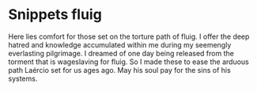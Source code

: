 # Snippets fluig
Here lies comfort for those set on the torture path of fluig.
I offer the deep hatred and knowledge accumulated within me during my seemengly everlasting pilgrimage.
I dreamed of one day being released from the torment that is wageslaving for fluig. So I made these to ease the arduous path Laércio set for us ages ago. May his soul pay for the sins of his systems.
